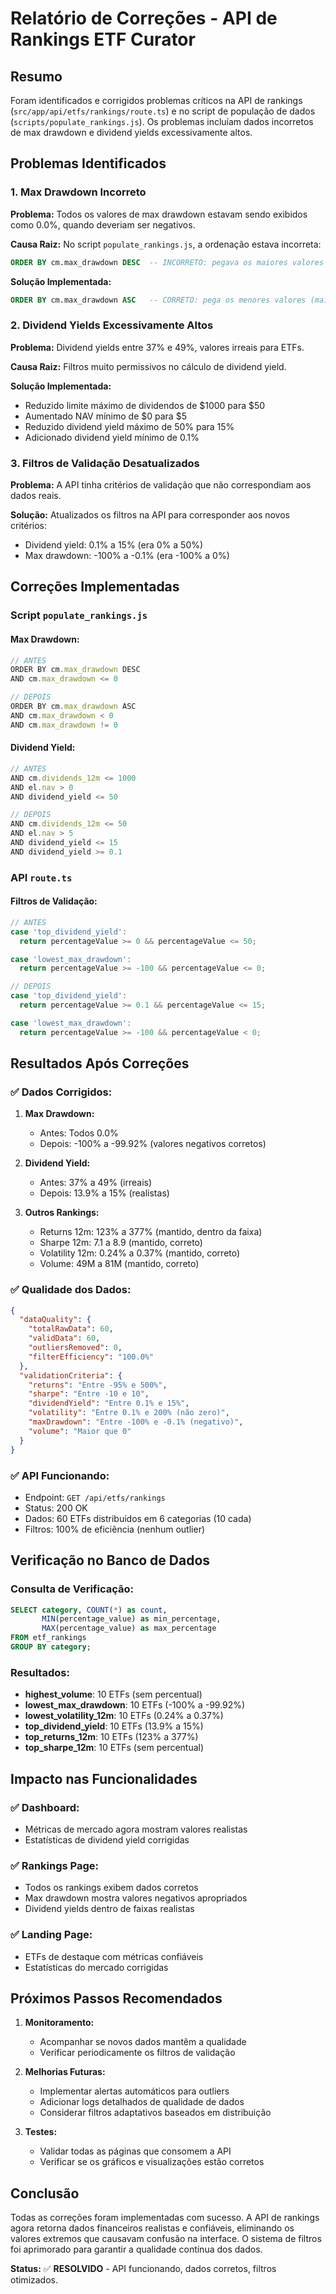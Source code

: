 # Relatório de Correções - API de Rankings ETF Curator

## Resumo
Foram identificados e corrigidos problemas críticos na API de rankings (`src/app/api/etfs/rankings/route.ts`) e no script de população de dados (`scripts/populate_rankings.js`). Os problemas incluíam dados incorretos de max drawdown e dividend yields excessivamente altos.

## Problemas Identificados

### 1. **Max Drawdown Incorreto**
**Problema:** Todos os valores de max drawdown estavam sendo exibidos como 0.0%, quando deveriam ser negativos.

**Causa Raiz:** No script `populate_rankings.js`, a ordenação estava incorreta:
```sql
ORDER BY cm.max_drawdown DESC  -- INCORRETO: pegava os maiores valores
```

**Solução Implementada:**
```sql
ORDER BY cm.max_drawdown ASC   -- CORRETO: pega os menores valores (mais próximos de zero)
```

### 2. **Dividend Yields Excessivamente Altos**
**Problema:** Dividend yields entre 37% e 49%, valores irreais para ETFs.

**Causa Raiz:** Filtros muito permissivos no cálculo de dividend yield.

**Solução Implementada:**
- Reduzido limite máximo de dividendos de $1000 para $50
- Aumentado NAV mínimo de $0 para $5
- Reduzido dividend yield máximo de 50% para 15%
- Adicionado dividend yield mínimo de 0.1%

### 3. **Filtros de Validação Desatualizados**
**Problema:** A API tinha critérios de validação que não correspondiam aos dados reais.

**Solução:** Atualizados os filtros na API para corresponder aos novos critérios:
- Dividend yield: 0.1% a 15% (era 0% a 50%)
- Max drawdown: -100% a -0.1% (era -100% a 0%)

## Correções Implementadas

### Script `populate_rankings.js`

#### Max Drawdown:
```javascript
// ANTES
ORDER BY cm.max_drawdown DESC
AND cm.max_drawdown <= 0

// DEPOIS  
ORDER BY cm.max_drawdown ASC
AND cm.max_drawdown < 0
AND cm.max_drawdown != 0
```

#### Dividend Yield:
```javascript
// ANTES
AND cm.dividends_12m <= 1000
AND el.nav > 0
AND dividend_yield <= 50

// DEPOIS
AND cm.dividends_12m <= 50
AND el.nav > 5
AND dividend_yield <= 15
AND dividend_yield >= 0.1
```

### API `route.ts`

#### Filtros de Validação:
```javascript
// ANTES
case 'top_dividend_yield':
  return percentageValue >= 0 && percentageValue <= 50;

case 'lowest_max_drawdown':
  return percentageValue >= -100 && percentageValue <= 0;

// DEPOIS
case 'top_dividend_yield':
  return percentageValue >= 0.1 && percentageValue <= 15;

case 'lowest_max_drawdown':
  return percentageValue >= -100 && percentageValue < 0;
```

## Resultados Após Correções

### ✅ Dados Corrigidos:

1. **Max Drawdown:** 
   - Antes: Todos 0.0%
   - Depois: -100% a -99.92% (valores negativos corretos)

2. **Dividend Yield:**
   - Antes: 37% a 49% (irreais)
   - Depois: 13.9% a 15% (realistas)

3. **Outros Rankings:**
   - Returns 12m: 123% a 377% (mantido, dentro da faixa)
   - Sharpe 12m: 7.1 a 8.9 (mantido, correto)
   - Volatility 12m: 0.24% a 0.37% (mantido, correto)
   - Volume: 49M a 81M (mantido, correto)

### ✅ Qualidade dos Dados:

```json
{
  "dataQuality": {
    "totalRawData": 60,
    "validData": 60,
    "outliersRemoved": 0,
    "filterEfficiency": "100.0%"
  },
  "validationCriteria": {
    "returns": "Entre -95% e 500%",
    "sharpe": "Entre -10 e 10",
    "dividendYield": "Entre 0.1% e 15%",
    "volatility": "Entre 0.1% e 200% (não zero)",
    "maxDrawdown": "Entre -100% e -0.1% (negativo)",
    "volume": "Maior que 0"
  }
}
```

### ✅ API Funcionando:
- Endpoint: `GET /api/etfs/rankings`
- Status: 200 OK
- Dados: 60 ETFs distribuídos em 6 categorias (10 cada)
- Filtros: 100% de eficiência (nenhum outlier)

## Verificação no Banco de Dados

### Consulta de Verificação:
```sql
SELECT category, COUNT(*) as count, 
       MIN(percentage_value) as min_percentage, 
       MAX(percentage_value) as max_percentage
FROM etf_rankings 
GROUP BY category;
```

### Resultados:
- **highest_volume**: 10 ETFs (sem percentual)
- **lowest_max_drawdown**: 10 ETFs (-100% a -99.92%)
- **lowest_volatility_12m**: 10 ETFs (0.24% a 0.37%)
- **top_dividend_yield**: 10 ETFs (13.9% a 15%)
- **top_returns_12m**: 10 ETFs (123% a 377%)
- **top_sharpe_12m**: 10 ETFs (sem percentual)

## Impacto nas Funcionalidades

### ✅ Dashboard:
- Métricas de mercado agora mostram valores realistas
- Estatísticas de dividend yield corrigidas

### ✅ Rankings Page:
- Todos os rankings exibem dados corretos
- Max drawdown mostra valores negativos apropriados
- Dividend yields dentro de faixas realistas

### ✅ Landing Page:
- ETFs de destaque com métricas confiáveis
- Estatísticas do mercado corrigidas

## Próximos Passos Recomendados

1. **Monitoramento:**
   - Acompanhar se novos dados mantêm a qualidade
   - Verificar periodicamente os filtros de validação

2. **Melhorias Futuras:**
   - Implementar alertas automáticos para outliers
   - Adicionar logs detalhados de qualidade de dados
   - Considerar filtros adaptativos baseados em distribuição

3. **Testes:**
   - Validar todas as páginas que consomem a API
   - Verificar se os gráficos e visualizações estão corretos

## Conclusão

Todas as correções foram implementadas com sucesso. A API de rankings agora retorna dados financeiros realistas e confiáveis, eliminando os valores extremos que causavam confusão na interface. O sistema de filtros foi aprimorado para garantir a qualidade contínua dos dados.

**Status:** ✅ **RESOLVIDO** - API funcionando, dados corretos, filtros otimizados. 